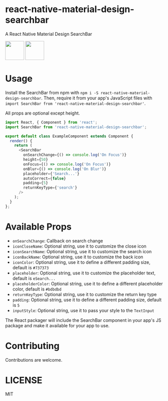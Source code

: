 # react-native-material-design-searchbar
A React Native Material Design SearchBar

<img src='https://i.imgsafe.org/7bc0b5f6fc.png' height='60'>

<img src='https://i.imgsafe.org/7bc7f2a798.png' height='60'>

# Usage

Install the SearchBar from npm with `npm i -S react-native-material-design-searchbar`. Then, require it from your app's JavaScript files with `import SearchBar from 'react-native-material-design-searchbar'`.

All props are optional except height.

```js
import React, { Component } from 'react';
import SearchBar from 'react-native-material-design-searchbar';

export default class ExampleComponent extends Component {
  render() {
    return (
      <SearchBar
        onSearchChange={() => console.log('On Focus')}
        height={50}
        onFocus={() => console.log('On Focus')}
        onBlur={() => console.log('On Blur')}
        placeholder={'Search...'}
        autoCorrect={false}
        padding={5}
        returnKeyType={'search'}
      />
    );
  }
};

```

# Available Props

- `onSearchChange`: Callback on search change
- `iconCloseName`: Optional string, use it to customize the close icon
- `iconSearchName`: Optional string, use it to customize the search icon
- `iconBackName`: Optional string, use it to customize the back icon
- `iconColor`: Optional string, use it to define a different padding size, default is `#737373`
- `placeholder`: Optional string, use it to customize the placeholder text, default is `eSearch...`
- `placeholderColor`: Optional string, use it to define a different placeholder color, default is `#bdbdbd`
- `returnKeyType`: Optional string, use it to customize the return key type
- `padding`: Optional string, use it to define a different padding size, default is `5`
- `inputStyle`: Optional string, use it to pass your style to the `TextInput`


The React packager will include the SearchBar component in your app's JS package and make it available for your app to use.


# Contributing

Contributions are welcome.

# LICENSE

MIT
